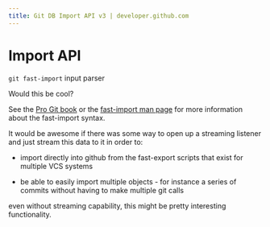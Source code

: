 ```yaml
---
title: Git DB Import API v3 | developer.github.com
---
```


# Import API

`git fast-import` input parser

Would this be cool?

See the [Pro Git book](http://progit.org/book/ch8-2.html#a_custom_importer) or the
[fast-import man page](http://www.kernel.org/pub/software/scm/git/docs/git-fast-import.html)
for more information about the fast-import syntax.

It would be awesome if there was some way to open up a streaming
listener and just stream this data to it in order to:

* import directly into github from the fast-export scripts that exist
  for multiple VCS systems

* be able to easily import multiple objects - for instance a series of
  commits without having to make multiple git calls

even without streaming capability, this might be pretty interesting
functionality.

